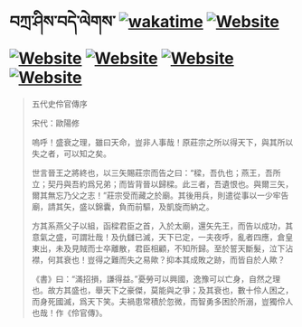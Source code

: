 # བཀྲ་ཤིས་བདེ་ལེགས་	[![wakatime](https://wakatime.com/badge/user/5043ee4a-e361-4607-9d47-d557f2005d05.svg)](https://wakatime.com/@5043ee4a-e361-4607-9d47-d557f2005d05)	[![Website](https://img.shields.io/website?label=&up_color=orange&up_message=Tianchi&url=https%3A%2F%2Fshields.io)](https://tianchi.aliyun.com/home/science/scienceDetail?userId=1095279182618)	[![Website](https://img.shields.io/website?label=&up_color=green&up_message=Yuque&url=https%3A%2F%2Fshields.io)](https://www.yuque.com/ivanaxu)	[![Website](https://img.shields.io/website?label=&up_color=yellow&up_message=Leetcode&url=https%3A%2F%2Fshields.io)](https://leetcode.cn/u/ivanaxu)	[![Website](https://img.shields.io/website?label=&up_color=violet&up_message=AIstudio&url=https%3A%2F%2Fshields.io)](https://aistudio.baidu.com/aistudio/personalcenter/thirdview/979775)	[![Website](https://img.shields.io/website?label=&up_color=red&up_message=Gitee&url=https%3A%2F%2Fshields.io)](https://gitee.com/IvanaXu)
> 五代史伶官傳序
> 
> 宋代：歐陽修 
> 
> 嗚呼！盛衰之理，雖曰天命，豈非人事哉！原莊宗之所以得天下，與其所以失之者，可以知之矣。
> 
> 世言晉王之將終也，以三矢賜莊宗而告之曰：“樑，吾仇也；燕王，吾所立；契丹與吾約爲兄弟；而皆背晉以歸樑。此三者，吾遺恨也。與爾三矢，爾其無忘乃父之志！”莊宗受而藏之於廟。其後用兵，則遣從事以一少牢告廟，請其矢，盛以錦囊，負而前驅，及凱旋而納之。
> 
> 方其系燕父子以組，函樑君臣之首，入於太廟，還矢先王，而告以成功，其意氣之盛，可謂壯哉！及仇讎已滅，天下已定，一夫夜呼，亂者四應，倉皇東出，未及見賊而士卒離散，君臣相顧，不知所歸。至於誓天斷髮，泣下沾襟，何其衰也！豈得之難而失之易歟？抑本其成敗之跡，而皆自於人歟？
> 
> 《書》曰：“滿招損，謙得益。”憂勞可以興國，逸豫可以亡身，自然之理也。故方其盛也，舉天下之豪傑，莫能與之爭；及其衰也，數十伶人困之，而身死國滅，爲天下笑。夫禍患常積於忽微，而智勇多困於所溺，豈獨伶人也哉！作《伶官傳》。
>

